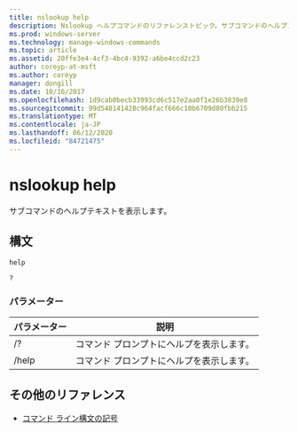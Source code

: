 ```yaml
---
title: nslookup help
description: Nslookup ヘルプコマンドのリファレンストピック。サブコマンドのヘルプコンテンツが表示されます。
ms.prod: windows-server
ms.technology: manage-windows-commands
ms.topic: article
ms.assetid: 20ffe3e4-4cf3-4bc4-9392-a6be4ccd2c23
author: coreyp-at-msft
ms.author: coreyp
manager: dongill
ms.date: 10/16/2017
ms.openlocfilehash: 1d9cab0becb33993cd6c517e2aa0f1e26b3839e8
ms.sourcegitcommit: 99d548141428c964facf666c10b6709d80fbb215
ms.translationtype: MT
ms.contentlocale: ja-JP
ms.lasthandoff: 06/12/2020
ms.locfileid: "84721475"
---
```

# <a name="nslookup-help"></a>nslookup help

サブコマンドのヘルプテキストを表示します。

## <a name="syntax"></a>構文

```
help
```

```
?
```

### <a name="parameters"></a>パラメーター

| パラメーター | 説明 |
| --------- | ----------- |
| /? | コマンド プロンプトにヘルプを表示します。 |
| /help | コマンド プロンプトにヘルプを表示します。 |

## <a name="additional-references"></a>その他のリファレンス

- [コマンド ライン構文の記号](command-line-syntax-key.md)
